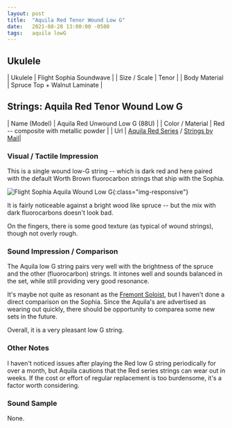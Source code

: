 ```yaml
---
layout: post
title:  "Aquila Red Tenor Wound Low G"
date:   2021-08-28 13:00:00 -0500
tags:   aquila lowG
---
```


## Ukulele

| Ukulele       | Flight Sophia Soundwave      |
| Size / Scale  | Tenor                        |
| Body Material | Spruce Top + Walnut Laminate |


## Strings: Aquila Red Tenor Wound Low G

| Name (Model)     | Aquila Red Unwound Low G (88U)                       |
| Color / Material | Red -- composite with metallic powder                 |
| Url              | [Aquila Red Series](https://aquilacorde.com/en/shop/modern-instrument-string-sets/ukulele-banjouke-en/red-series/) / [Strings by Mail](https://www.stringsbymail.com/aquila-red-tenor-ukulele-strings-regular-low-g-tuning-wound-4th-88u-12436.html)|



### Visual / Tactile Impression

This is a single wound low-G string -- which is dark red and here paired with the default Worth Brown fluorocarbon strings that ship with the Sophia.

![Flight Sophia Aquila Wound Low G](/uke-strings/assets/img/flight_sophia_aquila_88U.jpg){:class="img-responsive"}

It is fairly noticeable against a bright wood like spruce -- but the mix with dark fluorocarbons doesn't look bad.

On the fingers, there is some good texture (as typical of wound strings), though not overly rough.

### Sound Impression / Comparison

The Aquila low G string pairs very well with the brightness of the spruce and the other (fluorocarbon) strings. It intones well and sounds balanced in the set, while still providing very good resonance.

It's maybe not quite as resonant as the [Fremont Soloist](https://tkuriyama.github.io/uke-strings/general/2021/08/29/Fremont-Soloist.html), but I haven't done a direct comparison on the Sophia. Since the Aquila's are advertised as wearing out quickly, there should be opportunity to comparea some new sets in the future.

Overall, it is a very pleasant low G string.


### Other Notes

I haven't noticed issues after playing the Red low G string periodically for over a month, but Aquila cautions that the Red series strings can wear out in weeks. If the cost or effort of regular replacement is too burdensome, it's a factor worth considering.


### Sound Sample

None.


